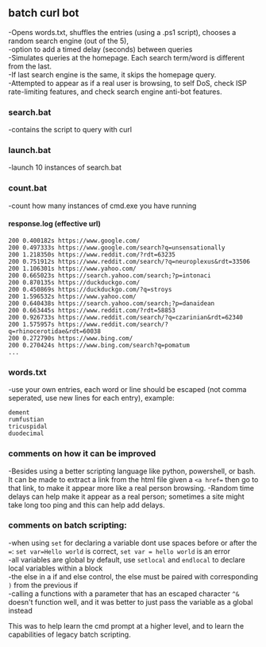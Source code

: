 ## batch curl bot
-Opens words.txt, shuffles the entries (using a .ps1 script), chooses a random search engine (out of the 5),<br>
-option to add a timed delay (seconds) between queries<br>
-Simulates queries at the homepage. Each search term/word is different from the last.<br>
-If last search engine is the same, it skips the homepage query.<br>
-Attempted to appear as if a real user is browsing, to self DoS, check ISP rate-limiting features, and check search engine anti-bot features.<br>

### search.bat
-contains the script to query with curl<br>

### launch.bat
-launch 10 instances of search.bat<br>

### count.bat
-count how many instances of cmd.exe you have running<br>

#### response.log (effective url)
````
200 0.400182s https://www.google.com/
200 0.497333s https://www.google.com/search?q=unsensationally
200 1.218350s https://www.reddit.com/?rdt=63235
200 0.751912s https://www.reddit.com/search/?q=neuroplexus&rdt=33506
200 1.106301s https://www.yahoo.com/
200 0.665023s https://search.yahoo.com/search;?p=intonaci
200 0.870135s https://duckduckgo.com/
200 0.450869s https://duckduckgo.com/?q=stroys
200 1.596532s https://www.yahoo.com/
200 0.640438s https://search.yahoo.com/search;?p=danaidean
200 0.663445s https://www.reddit.com/?rdt=58853
200 0.926733s https://www.reddit.com/search/?q=czarinian&rdt=62340
200 1.575957s https://www.reddit.com/search/?q=rhinocerotidae&rdt=60038
200 0.272790s https://www.bing.com/
200 0.270424s https://www.bing.com/search?q=pomatum
...
````

### words.txt
-use your own entries, each word or line should be escaped (not comma seperated, use new lines for each entry), example:
````
dement
rumfustian
tricuspidal
duodecimal
````

### comments on how it can be improved
-Besides using a better scripting language like python, powershell, or bash. It can be made to extract a link from the html file given a `<a href=` then go to that link, to make it appear more like a real person browsing.
-Random time delays can help make it appear as a real person; sometimes a site might take long too ping and this can help add delays.

### comments on batch scripting:
-when using `set` for declaring a variable dont use spaces before or after the `=`: `set var=Hello world` is correct, `set var = hello world` is an error<br>
-all variables are global by default, use `setlocal` and `endlocal` to declare local variables within a block<br>
-the else in a if and else control, the else must be paired with corresponding `)` from the previous if<br>
-calling a functions with a parameter that has an escaped character `^&` doesn't function well, and it was better to just pass the variable as a global instead<br>

This was to help learn the cmd prompt at a higher level, and to learn the capabilities of legacy batch scripting.<br>
